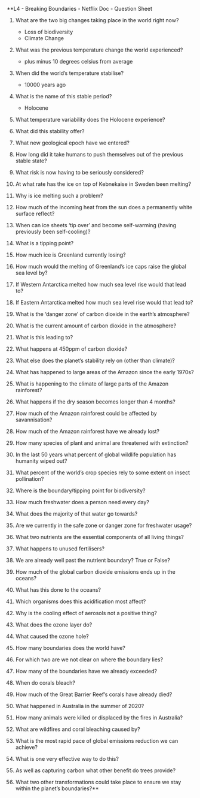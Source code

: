 **L4 - Breaking Boundaries - Netflix Doc - Question Sheet 


1. What are the two big changes taking place in the world right now? 
	- Loss of biodiversity
	- Climate Change
2. What was the previous temperature change the world experienced?
    - plus minus 10 degrees celsius from average
3. When did the world’s temperature stabilise? 
    - 10000 years ago
4. What is the name of this stable period? 
    - Holocene

  
  
  

5. What temperature variability does the Holocene experience? 
    

  
  
  

6. What did this stability offer? 
    

  
  
  

7. What new geological epoch have we entered? 
    

  
  
  

8. How long did it take humans to push themselves out of the previous stable state? 
    

  
  
  

9. What risk is now having to be seriously considered? 
    

  
  
  

10. At what rate has the ice on top of Kebnekaise in Sweden been melting? 
    

  
  
  

11. Why is ice melting such a problem? 
    

  
  
  

12. How much of the incoming heat from the sun does a permanently white surface reflect? 
    

  

13. When can ice sheets ‘tip over’ and become self-warming (having previously been self-cooling)? 
    

  
  
  

14. What is a tipping point? 
    

  
  
  

15. How much ice is Greenland currently losing? 
    

  
  
  

16. How much would the melting of Greenland’s ice caps raise the global sea level by? 
    

  
  
  

17. If Western Antarctica melted how much sea level rise would that lead to? 
    

  
  
  

18. If Eastern Antarctica melted how much sea level rise would that lead to? 
    

  
  
  

19. What is the ‘danger zone’ of carbon dioxide in the earth’s atmosphere? 
    

  
  
  

20. What is the current amount of carbon dioxide in the atmosphere? 
    

  
  
  

21. What is this leading to?
    

  
  
  

22. What happens at 450ppm of carbon dioxide? 
    

  
  
  

23. What else does the planet’s stability rely on (other than climate)? 
    

  
  
  

24. What has happened to large areas of the Amazon since the early 1970s?
    

  
  
  

25. What is happening to the climate of large parts of the Amazon rainforest? 
    

  
  
  

26. What happens if the dry season becomes longer than 4 months? 
    

  
  
  

27. How much of the Amazon rainforest could be affected by savannisation? 
    

  
  
  

28. How much of the Amazon rainforest have we already lost? 
    

  
  
  

29. How many species of plant and animal are threatened with extinction? 
    

  
  
  

30. In the last 50 years what percent of global wildlife population has humanity wiped out?
    

  
  
  

31. What percent of the world’s crop species rely to some extent on insect pollination? 
    

  
  
  

32. Where is the boundary/tipping point for biodiversity?
    

  
  
  

33. How much freshwater does a person need every day? 
    

  
  
  

34. What does the majority of that water go towards? 
    

  
  
  

35. Are we currently in the safe zone or danger zone for freshwater usage? 
    

  
  
  

36. What two nutrients are the essential components of all living things? 
    

  
  
  

37. What happens to unused fertilisers? 
    

  
  
  

38. We are already well past the nutrient boundary? True or False? 
    

  
  
  

39. How much of the global carbon dioxide emissions ends up in the oceans? 
    

  
  
  

40. What has this done to the oceans? 
    

  
  
  

41. Which organisms does this acidification most affect?
    

  
  
  

42. Why is the cooling effect of aerosols not a positive thing?
    

  
  
  

43. What does the ozone layer do? 
    

  
  
  

44. What caused the ozone hole?
    

  
  
  

45. How many boundaries does the world have? 
    

  
  
  

46. For which two are we not clear on where the boundary lies? 
    

  
  
  

47. How many of the boundaries have we already exceeded? 
    

  
  
  

48. When do corals bleach? 
    

  
  
  

49. How much of the Great Barrier Reef’s corals have already died?
    
50. What happened in Australia in the summer of 2020? 
    

  
  
  

51. How many animals were killed or displaced by the fires in Australia? 
    

  
  
  

52. What are wildfires and coral bleaching caused by? 
    

  
  
  

53. What is the most rapid pace of global emissions reduction we can achieve? 
    

  
  
  

54. What is one very effective way to do this?
    

  
  
  

55. As well as capturing carbon what other benefit do trees provide? 
    

  
  
  

56. What two other transformations could take place to ensure we stay within the planet’s boundaries?**